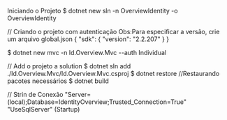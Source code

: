 Iniciando o Projeto
$ dotnet new sln -n OverviewIdentity -o OverviewIdentity

// Criando o projeto com autenticação Obs:Para especificar a versão, crie um arquivo global.json
{
    "sdk": {
      "version": "2.2.207"
    }
  }

$ dotnet new mvc -n Id.Overview.Mvc --auth Individual

// Add o projeto a solution
$ dotnet sln add ./Id.Overview.Mvc/Id.Overview.Mvc.csproj
$ dotnet restore //Restaurando pacotes necessários
$ dotnet build

// Strin de Conexão
"Server=(local);Database=IdentityOverview;Trusted_Connection=True"
"UseSqlServer" (Startup)
